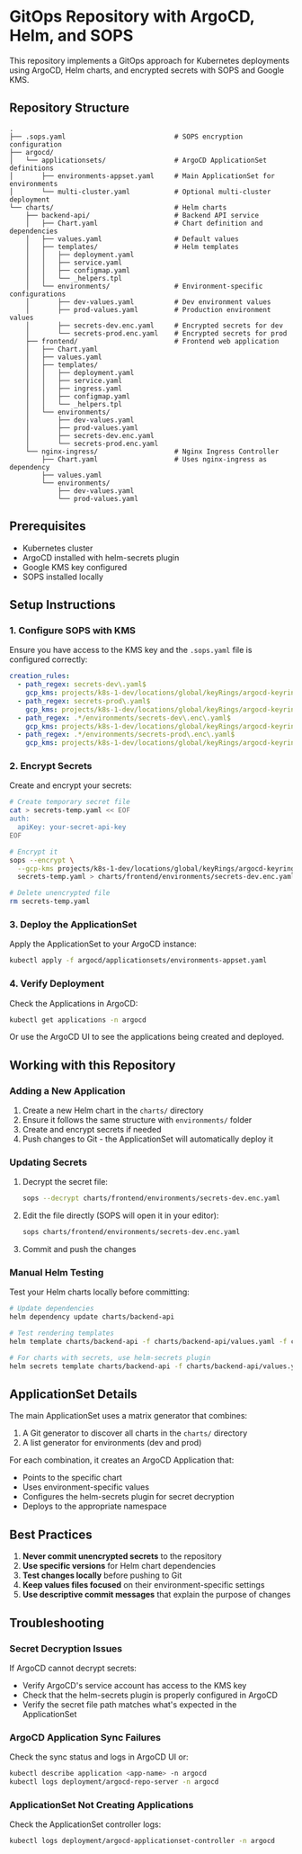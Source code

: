 # GitOps Repository with ArgoCD, Helm, and SOPS

This repository implements a GitOps approach for Kubernetes deployments using ArgoCD, Helm charts, and encrypted secrets with SOPS and Google KMS.

## Repository Structure

```
.
├── .sops.yaml                           # SOPS encryption configuration
├── argocd/
│   └── applicationsets/                 # ArgoCD ApplicationSet definitions
│       ├── environments-appset.yaml     # Main ApplicationSet for environments
│       └── multi-cluster.yaml           # Optional multi-cluster deployment
└── charts/                              # Helm charts
    ├── backend-api/                     # Backend API service
    │   ├── Chart.yaml                   # Chart definition and dependencies
    │   ├── values.yaml                  # Default values
    │   ├── templates/                   # Helm templates
    │   │   ├── deployment.yaml
    │   │   ├── service.yaml
    │   │   ├── configmap.yaml
    │   │   └── _helpers.tpl
    │   └── environments/                # Environment-specific configurations
    │       ├── dev-values.yaml          # Dev environment values
    │       ├── prod-values.yaml         # Production environment values
    │       ├── secrets-dev.enc.yaml     # Encrypted secrets for dev
    │       └── secrets-prod.enc.yaml    # Encrypted secrets for prod
    ├── frontend/                        # Frontend web application
    │   ├── Chart.yaml
    │   ├── values.yaml
    │   ├── templates/
    │   │   ├── deployment.yaml
    │   │   ├── service.yaml
    │   │   ├── ingress.yaml
    │   │   ├── configmap.yaml
    │   │   └── _helpers.tpl
    │   └── environments/
    │       ├── dev-values.yaml
    │       ├── prod-values.yaml
    │       ├── secrets-dev.enc.yaml
    │       └── secrets-prod.enc.yaml
    └── nginx-ingress/                   # Nginx Ingress Controller
        ├── Chart.yaml                   # Uses nginx-ingress as dependency
        ├── values.yaml
        └── environments/
            ├── dev-values.yaml
            └── prod-values.yaml
```

## Prerequisites

- Kubernetes cluster
- ArgoCD installed with helm-secrets plugin
- Google KMS key configured
- SOPS installed locally

## Setup Instructions

### 1. Configure SOPS with KMS

Ensure you have access to the KMS key and the `.sops.yaml` file is configured correctly:

```yaml
creation_rules:
  - path_regex: secrets-dev\.yaml$
    gcp_kms: projects/k8s-1-dev/locations/global/keyRings/argocd-keyring/cryptoKeys/argocd-key
  - path_regex: secrets-prod\.yaml$
    gcp_kms: projects/k8s-1-dev/locations/global/keyRings/argocd-keyring/cryptoKeys/argocd-key
  - path_regex: .*/environments/secrets-dev\.enc\.yaml$
    gcp_kms: projects/k8s-1-dev/locations/global/keyRings/argocd-keyring/cryptoKeys/argocd-key
  - path_regex: .*/environments/secrets-prod\.enc\.yaml$
    gcp_kms: projects/k8s-1-dev/locations/global/keyRings/argocd-keyring/cryptoKeys/argocd-key
```

### 2. Encrypt Secrets

Create and encrypt your secrets:

```bash
# Create temporary secret file
cat > secrets-temp.yaml << EOF
auth:
  apiKey: your-secret-api-key
EOF

# Encrypt it
sops --encrypt \
  --gcp-kms projects/k8s-1-dev/locations/global/keyRings/argocd-keyring/cryptoKeys/argocd-key \
  secrets-temp.yaml > charts/frontend/environments/secrets-dev.enc.yaml

# Delete unencrypted file
rm secrets-temp.yaml
```

### 3. Deploy the ApplicationSet

Apply the ApplicationSet to your ArgoCD instance:

```bash
kubectl apply -f argocd/applicationsets/environments-appset.yaml
```

### 4. Verify Deployment

Check the Applications in ArgoCD:

```bash
kubectl get applications -n argocd
```

Or use the ArgoCD UI to see the applications being created and deployed.

## Working with this Repository

### Adding a New Application

1. Create a new Helm chart in the `charts/` directory
2. Ensure it follows the same structure with `environments/` folder
3. Create and encrypt secrets if needed
4. Push changes to Git - the ApplicationSet will automatically deploy it

### Updating Secrets

1. Decrypt the secret file:
   ```bash
   sops --decrypt charts/frontend/environments/secrets-dev.enc.yaml
   ```

2. Edit the file directly (SOPS will open it in your editor):
   ```bash
   sops charts/frontend/environments/secrets-dev.enc.yaml
   ```

3. Commit and push the changes

### Manual Helm Testing

Test your Helm charts locally before committing:

```bash
# Update dependencies
helm dependency update charts/backend-api

# Test rendering templates
helm template charts/backend-api -f charts/backend-api/values.yaml -f charts/backend-api/environments/dev-values.yaml

# For charts with secrets, use helm-secrets plugin
helm secrets template charts/backend-api -f charts/backend-api/values.yaml -f charts/backend-api/environments/dev-values.yaml -f charts/backend-api/environments/secrets-dev.enc.yaml
```

## ApplicationSet Details

The main ApplicationSet uses a matrix generator that combines:
1. A Git generator to discover all charts in the `charts/` directory
2. A list generator for environments (dev and prod)

For each combination, it creates an ArgoCD Application that:
- Points to the specific chart
- Uses environment-specific values
- Configures the helm-secrets plugin for secret decryption
- Deploys to the appropriate namespace

## Best Practices

1. **Never commit unencrypted secrets** to the repository
2. **Use specific versions** for Helm chart dependencies
3. **Test changes locally** before pushing to Git
4. **Keep values files focused** on their environment-specific settings
5. **Use descriptive commit messages** that explain the purpose of changes

## Troubleshooting

### Secret Decryption Issues

If ArgoCD cannot decrypt secrets:
- Verify ArgoCD's service account has access to the KMS key
- Check that the helm-secrets plugin is properly configured in ArgoCD
- Verify the secret file path matches what's expected in the ApplicationSet

### ArgoCD Application Sync Failures

Check the sync status and logs in ArgoCD UI or:
```bash
kubectl describe application <app-name> -n argocd
kubectl logs deployment/argocd-repo-server -n argocd
```

### ApplicationSet Not Creating Applications

Check the ApplicationSet controller logs:
```bash
kubectl logs deployment/argocd-applicationset-controller -n argocd
```
